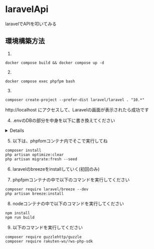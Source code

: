 # laravelApi
laravelでAPIを叩いてみる

## 環境構築方法
1. 
```
docker compose build && docker compose up -d
```

2. 
```
docker compose exec phpfpm bash
```

3. 
```
composer create-project --prefer-dist laravel/laravel . "10.*"
```

http://localhost
にアクセスして、Laravelの画面が表示されたら成功です

4. .envのDBの部分を中身を以下に書き換えてください
<details>

```
DB_CONNECTION=mysql
DB_HOST=mysql
DB_PORT=3306
DB_DATABASE=laravel
DB_USERNAME=laravel
DB_PASSWORD=password
```
</details>

5. 以下は、phpfomコンテナ内でそこで実行してね
```console
composer install
php artisan optimize:clear
php artisan migrate:fresh --seed
```

6. laravelのbreezeをinstallしていく(初回のみ)

7. phpfpmコンテナの中で以下のコマンドを実行してください
```console
composer require laravel/breeze --dev
php artisan breeze:install
```

8. nodeコンテナの中で以下のコマンドを実行してください
```
npm install
npm run build
```

9. 以下のコマンドを実行してください
```
composer require guzzlehttp/guzzle
composer require rakuten-ws/rws-php-sdk
```